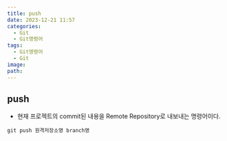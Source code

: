 ```yaml
---
title: push
date: 2023-12-21 11:57
categories:
  - Git
  - Git명령어
tags:
  - Git명령어
  - Git
image: 
path:
---
```


## push
+ 현재 프로젝트의 commit된 내용을 Remote Repository로 내보내는 명령어이다.

```git
git push 원격저장소명 branch명
```
